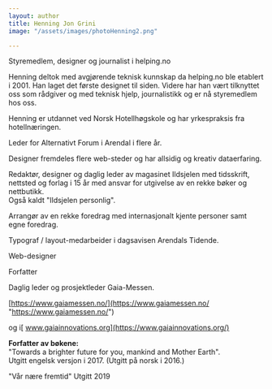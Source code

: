```yaml
---
layout: author
title: Henning Jon Grini
image: "/assets/images/photoHenning2.png"

---
```

Styremedlem, designer og journalist i helping.no

Henning deltok med avgjørende teknisk kunnskap da helping.no ble etablert i 2001. Han laget det første designet til siden. Videre har han vært tilknyttet oss som rådgiver og med teknisk hjelp, journalistikk og er nå styremedlem hos oss.

Henning er utdannet ved Norsk Hotellhøgskole og har yrkespraksis fra hotellnæringen.

Leder for Alternativt Forum i Arendal i flere år.

Designer fremdeles flere web-steder og har allsidig og kreativ dataerfaring.

Redaktør, designer og daglig leder av magasinet Ildsjelen med tidsskrift, nettsted og forlag i 15 år med ansvar for utgivelse av en rekke bøker og nettbutikk.  
Også kaldt "Ildsjelen personlig".

Arrangør av en rekke foredrag med internasjonalt kjente personer samt egne foredrag.

Typograf / layout-medarbeider i dagsavisen Arendals Tidende.

Web-designer

Forfatter

Daglig leder og prosjektleder Gaia-Messen.

[https://www.gaiamessen.no/](https://www.gaiamessen.no/ "https://www.gaiamessen.no/")

og i[ www.gaiainnovations.org](https://www.gaiainnovations.org/)

**Forfatter av bøkene:**  
"Towards a brighter future for you, mankind and Mother Earth".  
Utgitt engelsk versjon i 2017. (Utgitt på norsk i 2016.)

"Vår nære fremtid" Utgitt 2019